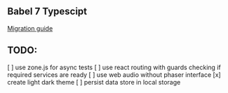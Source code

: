 ## Babel 7 Typescipt

[Migration guide](https://babeljs.io/docs/en/next/v7-migration)


## TODO:

[ ] use zone.js for async tests
[ ] use react routing with guards checking if required services are ready
[ ] use web audio without phaser interface
[x] create light dark theme
[ ] persist data store in local storage
